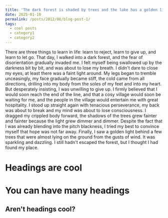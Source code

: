 ```yaml
---
title: 'The dark forest is shaded by trees and the lake has a golden light'
date: 2025-01-10
permalink: /posts/2012/08/blog-post-1/
tags:
  - cool posts
  - category1
  - category2
---
```


There are three things to learn in life: learn to reject, learn to give up, and learn to let go.
That day, I walked into a dark forest, and the fear of disorientation gradually invaded me. I felt myself being swallowed up by the darkness bit by bit, and was about to lose my breath. I didn't dare to close my eyes, at least there was a faint light around. My legs began to tremble unceasingly, my face gradually became stiff, the cold came from all directions, drilling into my body from the soles of my feet and into my heart.
But desperately insisting, I was unwilling to give up. I firmly believed that I would soon reach the end of the line, and that a cosy village would soon be waiting for me, and the people in the village would entertain me with great hospitality. I stood up straight again with tenacious perseverance, my back was about to break and my mind was about to lose consciousness. I dragged my crippled body forward, the shadows of the trees grew fainter and fainter because the light grew dimmer and dimmer. Despite the fact that I was already blending into the pitch blackness, I tried my best to convince myself that hope was not far away.
Finally, I saw a golden light behind a few trees that were almost lying on the ground from the gusts of wind. It was sparkling and dazzling. I still hadn't escaped the forest, but I thought I had found my place.

Headings are cool
======

You can have many headings
======

Aren't headings cool?
------
